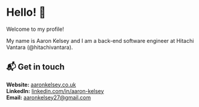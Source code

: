 # Hello! :wave: 
Welcome to my profile!

My name is Aaron Kelsey and I am a back-end software engineer at Hitachi Vantara (@hitachivantara).


## 📬 Get in touch
**Website:** [aaronkelsey.co.uk](https://www.aaronkelsey.co.uk)  
**LinkedIn:** [linkedin.com/in/aaron-kelsey](https://www.linkedin.com/in/aaron-kelsey)  
**Email:** aaronkelsey27@gmail.com
